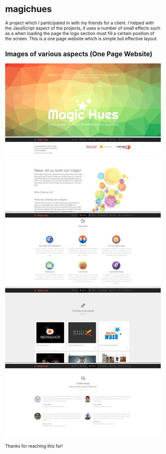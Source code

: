 # magichues
A project which I participated in with my friends for a client. I helped with the JavaScript aspect of the projects, it uses a number of small effects such as a when loading the page the logo section must fill a certain position of the screen. This is a one page website which is simple but effective layout. 

## Images of various aspects (One Page Website)
![home](https://github.com/mh453/magicHues/blob/master/homepage-magichues.PNG)
![content](https://github.com/mh453/magicHues/blob/master/contentpage-magichues.PNG)
![services](https://github.com/mh453/magicHues/blob/master/services-magichues.PNG)
![portfolio](https://github.com/mh453/magicHues/blob/master/portfoliopage-magichues.PNG)
![testimoral](https://github.com/mh453/magicHues/blob/master/testimonialspage-magic.PNG)

Thanks for reaching this far!





